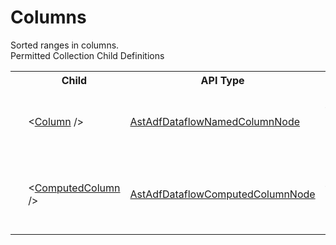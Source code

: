 # Columns

<div class="LanguageSummary"><div class ="SummaryItem">Sorted ranges in columns.</div></div><div class="SchemaBindingGroup"><div class="SchemaBindingGroupHeader">Permitted Collection Child Definitions</div><table id="SchemaBindingList" class="SchemaBindingList"><tbody><tr><th class="SchemaBindingIconColumnHeader">&nbsp;</th><th class="SchemaBindingNameColumnHeader">Child</th><th class="SchemaBindingTypeColumnHeader">API Type</th><th class="SchemaBindingSummaryColumnHeader">Description</th></tr><tr class="cd0"><td class="SchemaBindingIcon"><div class="NotRequired" /></td><td class="SchemaBindingName"><span class="punc">&lt;</span><a href=Varigence.Languages.Biml.DataFactory.AstAdfDataflowNamedColumnNode.html">Column</a><span class="punc"> /&gt;</span></td><td class="SchemaBindingType"><a href="../api-reference/Varigence.Languages.Biml.DataFactory.AstAdfDataflowNamedColumnNode.html">AstAdfDataflowNamedColumnNode</a></td><td class="SchemaBindingSummary">Column that is used in partition settings for dataflows.</td></tr><tr class="cd1"><td class="SchemaBindingIcon"><div class="NotRequired" /></td><td class="SchemaBindingName"><span class="punc">&lt;</span><a href=Varigence.Languages.Biml.DataFactory.AstAdfDataflowComputedColumnNode.html">ComputedColumn</a><span class="punc"> /&gt;</span></td><td class="SchemaBindingType"><a href="../api-reference/Varigence.Languages.Biml.DataFactory.AstAdfDataflowComputedColumnNode.html">AstAdfDataflowComputedColumnNode</a></td><td class="SchemaBindingSummary">Computed Column that is used in partition settings for dataflows.</td></tr></tbody></table></div>